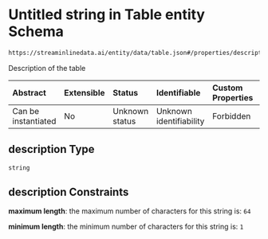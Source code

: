 # Untitled string in Table entity Schema

```txt
https://streaminlinedata.ai/entity/data/table.json#/properties/description
```

Description of the table

| Abstract            | Extensible | Status         | Identifiable            | Custom Properties | Additional Properties | Access Restrictions | Defined In                                                   |
| :------------------ | :--------- | :------------- | :---------------------- | :---------------- | :-------------------- | :------------------ | :----------------------------------------------------------- |
| Can be instantiated | No         | Unknown status | Unknown identifiability | Forbidden         | Allowed               | none                | [table.json*](../out/data/table.json "open original schema") |

## description Type

`string`

## description Constraints

**maximum length**: the maximum number of characters for this string is: `64`

**minimum length**: the minimum number of characters for this string is: `1`
